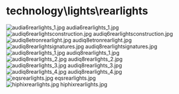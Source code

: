 <h1>technology\lights\rearlights</h1>
<div class="container text-center">
<div class="row">
<div class="col col-lg-2 col-6">
<img src="https://media.evkx.net/multimedia/technology/lights/rearlights/audia6rearlights_1_xst.jpg" class="img-thumbnail" alt="audia6rearlights_1.jpg">
audia6rearlights_1.jpg
</div>
<div class="col col-lg-2 col-6">
<img src="https://media.evkx.net/multimedia/technology/lights/rearlights/audiq6rearlightsconstruction_xst.jpg" class="img-thumbnail" alt="audiq6rearlightsconstruction.jpg">
audiq6rearlightsconstruction.jpg
</div>
<div class="col col-lg-2 col-6">
<img src="https://media.evkx.net/multimedia/technology/lights/rearlights/audiq8etronrearlight_xst.jpg" class="img-thumbnail" alt="audiq8etronrearlight.jpg">
audiq8etronrearlight.jpg
</div>
<div class="col col-lg-2 col-6">
<img src="https://media.evkx.net/multimedia/technology/lights/rearlights/audiq8rearlightsignatures_xst.jpg" class="img-thumbnail" alt="audiq8rearlightsignatures.jpg">
audiq8rearlightsignatures.jpg
</div>
<div class="col col-lg-2 col-6">
<img src="https://media.evkx.net/multimedia/technology/lights/rearlights/audiq8rearlights_1_xst.jpg" class="img-thumbnail" alt="audiq8rearlights_1.jpg">
audiq8rearlights_1.jpg
</div>
<div class="col col-lg-2 col-6">
<img src="https://media.evkx.net/multimedia/technology/lights/rearlights/audiq8rearlights_2_xst.jpg" class="img-thumbnail" alt="audiq8rearlights_2.jpg">
audiq8rearlights_2.jpg
</div>
<div class="col col-lg-2 col-6">
<img src="https://media.evkx.net/multimedia/technology/lights/rearlights/audiq8rearlights_3_xst.jpg" class="img-thumbnail" alt="audiq8rearlights_3.jpg">
audiq8rearlights_3.jpg
</div>
<div class="col col-lg-2 col-6">
<img src="https://media.evkx.net/multimedia/technology/lights/rearlights/audiq8rearlights_4_xst.jpg" class="img-thumbnail" alt="audiq8rearlights_4.jpg">
audiq8rearlights_4.jpg
</div>
<div class="col col-lg-2 col-6">
<img src="https://media.evkx.net/multimedia/technology/lights/rearlights/eqsrearlights_xst.jpg" class="img-thumbnail" alt="eqsrearlights.jpg">
eqsrearlights.jpg
</div>
<div class="col col-lg-2 col-6">
<img src="https://media.evkx.net/multimedia/technology/lights/rearlights/hiphixrearlights_xst.jpg" class="img-thumbnail" alt="hiphixrearlights.jpg">
hiphixrearlights.jpg
</div>
</div>
</div>

